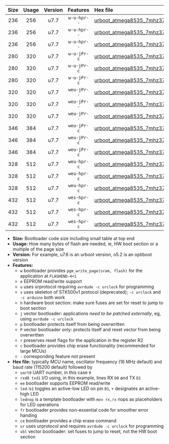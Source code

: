 |Size|Usage|Version|Features|Hex file|
|:-:|:-:|:-:|:-:|:--|
|236|256|u7.7|`w-u-hpr--`|[urboot_atmega8535_7mhz3728_9600bps_uart0_rxd0_txd1_led+b0_fr_ur.hex](https://raw.githubusercontent.com/stefanrueger/urboot.hex/main/mcus/atmega8535/fcpu_7mhz3728/9600_bps/urboot_atmega8535_7mhz3728_9600bps_uart0_rxd0_txd1_led+b0_fr_ur.hex)|
|236|256|u7.7|`w-u-hpr--`|[urboot_atmega8535_7mhz3728_9600bps_uart0_rxd0_txd1_led+b7_fr_ur.hex](https://raw.githubusercontent.com/stefanrueger/urboot.hex/main/mcus/atmega8535/fcpu_7mhz3728/9600_bps/urboot_atmega8535_7mhz3728_9600bps_uart0_rxd0_txd1_led+b7_fr_ur.hex)|
|236|256|u7.7|`w-u-hpr--`|[urboot_atmega8535_7mhz3728_9600bps_uart0_rxd0_txd1_lednop_fr_ur.hex](https://raw.githubusercontent.com/stefanrueger/urboot.hex/main/mcus/atmega8535/fcpu_7mhz3728/9600_bps/urboot_atmega8535_7mhz3728_9600bps_uart0_rxd0_txd1_lednop_fr_ur.hex)|
|280|320|u7.7|`w-u-jPr-c`|[urboot_atmega8535_7mhz3728_9600bps_uart0_rxd0_txd1_led+b0_fr_ce_ur_vbl.hex](https://raw.githubusercontent.com/stefanrueger/urboot.hex/main/mcus/atmega8535/fcpu_7mhz3728/9600_bps/urboot_atmega8535_7mhz3728_9600bps_uart0_rxd0_txd1_led+b0_fr_ce_ur_vbl.hex)|
|280|320|u7.7|`w-u-jPr-c`|[urboot_atmega8535_7mhz3728_9600bps_uart0_rxd0_txd1_led+b7_fr_ce_ur_vbl.hex](https://raw.githubusercontent.com/stefanrueger/urboot.hex/main/mcus/atmega8535/fcpu_7mhz3728/9600_bps/urboot_atmega8535_7mhz3728_9600bps_uart0_rxd0_txd1_led+b7_fr_ce_ur_vbl.hex)|
|280|320|u7.7|`w-u-jPr-c`|[urboot_atmega8535_7mhz3728_9600bps_uart0_rxd0_txd1_lednop_fr_ce_ur_vbl.hex](https://raw.githubusercontent.com/stefanrueger/urboot.hex/main/mcus/atmega8535/fcpu_7mhz3728/9600_bps/urboot_atmega8535_7mhz3728_9600bps_uart0_rxd0_txd1_lednop_fr_ce_ur_vbl.hex)|
|320|320|u7.7|`weu-jPr--`|[urboot_atmega8535_7mhz3728_9600bps_uart0_rxd0_txd1_ee_led+b0_fr_ur_vbl.hex](https://raw.githubusercontent.com/stefanrueger/urboot.hex/main/mcus/atmega8535/fcpu_7mhz3728/9600_bps/urboot_atmega8535_7mhz3728_9600bps_uart0_rxd0_txd1_ee_led+b0_fr_ur_vbl.hex)|
|320|320|u7.7|`weu-jPr--`|[urboot_atmega8535_7mhz3728_9600bps_uart0_rxd0_txd1_ee_led+b7_fr_ur_vbl.hex](https://raw.githubusercontent.com/stefanrueger/urboot.hex/main/mcus/atmega8535/fcpu_7mhz3728/9600_bps/urboot_atmega8535_7mhz3728_9600bps_uart0_rxd0_txd1_ee_led+b7_fr_ur_vbl.hex)|
|320|320|u7.7|`weu-jPr--`|[urboot_atmega8535_7mhz3728_9600bps_uart0_rxd0_txd1_ee_lednop_fr_ur_vbl.hex](https://raw.githubusercontent.com/stefanrueger/urboot.hex/main/mcus/atmega8535/fcpu_7mhz3728/9600_bps/urboot_atmega8535_7mhz3728_9600bps_uart0_rxd0_txd1_ee_lednop_fr_ur_vbl.hex)|
|346|384|u7.7|`weu-jPr-c`|[urboot_atmega8535_7mhz3728_9600bps_uart0_rxd0_txd1_ee_led+b0_fr_ce_ur_vbl.hex](https://raw.githubusercontent.com/stefanrueger/urboot.hex/main/mcus/atmega8535/fcpu_7mhz3728/9600_bps/urboot_atmega8535_7mhz3728_9600bps_uart0_rxd0_txd1_ee_led+b0_fr_ce_ur_vbl.hex)|
|346|384|u7.7|`weu-jPr-c`|[urboot_atmega8535_7mhz3728_9600bps_uart0_rxd0_txd1_ee_led+b7_fr_ce_ur_vbl.hex](https://raw.githubusercontent.com/stefanrueger/urboot.hex/main/mcus/atmega8535/fcpu_7mhz3728/9600_bps/urboot_atmega8535_7mhz3728_9600bps_uart0_rxd0_txd1_ee_led+b7_fr_ce_ur_vbl.hex)|
|346|384|u7.7|`weu-jPr-c`|[urboot_atmega8535_7mhz3728_9600bps_uart0_rxd0_txd1_ee_lednop_fr_ce_ur_vbl.hex](https://raw.githubusercontent.com/stefanrueger/urboot.hex/main/mcus/atmega8535/fcpu_7mhz3728/9600_bps/urboot_atmega8535_7mhz3728_9600bps_uart0_rxd0_txd1_ee_lednop_fr_ce_ur_vbl.hex)|
|328|512|u7.7|`weu-hpr-c`|[urboot_atmega8535_7mhz3728_9600bps_uart0_rxd0_txd1_ee_led+b0_fr_ce_ur.hex](https://raw.githubusercontent.com/stefanrueger/urboot.hex/main/mcus/atmega8535/fcpu_7mhz3728/9600_bps/urboot_atmega8535_7mhz3728_9600bps_uart0_rxd0_txd1_ee_led+b0_fr_ce_ur.hex)|
|328|512|u7.7|`weu-hpr-c`|[urboot_atmega8535_7mhz3728_9600bps_uart0_rxd0_txd1_ee_led+b7_fr_ce_ur.hex](https://raw.githubusercontent.com/stefanrueger/urboot.hex/main/mcus/atmega8535/fcpu_7mhz3728/9600_bps/urboot_atmega8535_7mhz3728_9600bps_uart0_rxd0_txd1_ee_led+b7_fr_ce_ur.hex)|
|328|512|u7.7|`weu-hpr-c`|[urboot_atmega8535_7mhz3728_9600bps_uart0_rxd0_txd1_ee_lednop_fr_ce_ur.hex](https://raw.githubusercontent.com/stefanrueger/urboot.hex/main/mcus/atmega8535/fcpu_7mhz3728/9600_bps/urboot_atmega8535_7mhz3728_9600bps_uart0_rxd0_txd1_ee_lednop_fr_ce_ur.hex)|
|432|512|u7.7|`wes-hpr-c`|[urboot_atmega8535_7mhz3728_9600bps_uart0_rxd0_txd1_ee_led+b0_fr_ce.hex](https://raw.githubusercontent.com/stefanrueger/urboot.hex/main/mcus/atmega8535/fcpu_7mhz3728/9600_bps/urboot_atmega8535_7mhz3728_9600bps_uart0_rxd0_txd1_ee_led+b0_fr_ce.hex)|
|432|512|u7.7|`wes-hpr-c`|[urboot_atmega8535_7mhz3728_9600bps_uart0_rxd0_txd1_ee_led+b7_fr_ce.hex](https://raw.githubusercontent.com/stefanrueger/urboot.hex/main/mcus/atmega8535/fcpu_7mhz3728/9600_bps/urboot_atmega8535_7mhz3728_9600bps_uart0_rxd0_txd1_ee_led+b7_fr_ce.hex)|
|432|512|u7.7|`wes-hpr-c`|[urboot_atmega8535_7mhz3728_9600bps_uart0_rxd0_txd1_ee_lednop_fr_ce.hex](https://raw.githubusercontent.com/stefanrueger/urboot.hex/main/mcus/atmega8535/fcpu_7mhz3728/9600_bps/urboot_atmega8535_7mhz3728_9600bps_uart0_rxd0_txd1_ee_lednop_fr_ce.hex)|

- **Size:** Bootloader code size including small table at top end
- **Usage:** How many bytes of flash are needed, ie, HW boot section or a multiple of the page size
- **Version:** For example, u7.6 is an urboot version, o5.2 is an optiboot version
- **Features:**
  + `w` bootloader provides `pgm_write_page(sram, flash)` for the application at `FLASHEND-4+1`
  + `e` EEPROM read/write support
  + `u` uses urprotocol requiring `avrdude -c urclock` for programming
  + `s` uses skeleton of STK500v1 protocol (deprecated); `-c urclock` and `-c arduino` both work
  + `h` hardware boot section: make sure fuses are set for reset to jump to boot section
  + `j` vector bootloader: applications *need to be patched externally*, eg, using `avrdude -c urclock`
  + `p` bootloader protects itself from being overwritten
  + `P` vector bootloader only: protects itself and reset vector from being overwritten
  + `r` preserves reset flags for the application in the register R2
  + `c` bootloader provides chip erase functionality (recommended for large MCUs)
  + `-` corresponding feature not present
- **Hex file:** typically MCU name, oscillator frequency (16 MHz default) and baud rate (115200 default) followed by
  + `uart0` UART number, in this case `0`
  + `rxd0 txd1` I/O using, in this example, lines RX `D0` and TX `D1`
  + `ee` bootloader supports EEPROM read/write
  + `led-b1` toggles an active-low LED on pin `B1`, `+` designates an active-high LED
  + `lednop` is a template bootloader with `mov rx,rx` nops as placeholders for LED operations
  + `fr` bootloader provides non-essential code for smoother error handing
  + `ce` bootloader provides a chip erase command
  + `ur` uses urprotocol and requires `avrdude -c urclock` for programming
  + `vbl` vector bootloader: set fuses to jump to reset, not the HW boot section
